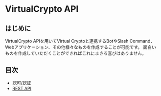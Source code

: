 # VirtualCrypto API

## はじめに
VirtualCrypto APIを用いてVirtual Cryptoと連携するBotやSlash Command、Webアプリケーション、その他様々なものを作成することが可能です。
面白いものを作成していただくことができればこれにまさる喜びはありません。

## 目次
- [認可/認証](https://github.com/virtualCrypto-discord/virtualcrypto-docs/blob/master/docs/api/Authz.md)
- [REST API](https://github.com/virtualCrypto-discord/virtualcrypto-docs/blob/master/docs/api/Rest.md)
